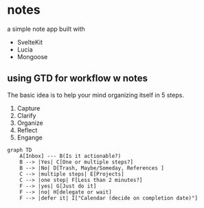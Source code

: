 # notes

a simple note app
built with

- SvelteKit
- Lucia
- Mongoose

## using GTD for workflow w notes

The basic idea is to help your mind organizing itself in 5 steps.

1. Capture
2. Clarify
3. Organize
4. Reflect
5. Engange

```mermaid
graph TD
    A[Inbox] --- B(Is it actionable?)
    B --> |Yes| C[One or multiple steps?]
    B --> |No| D[Trash, Maybe/Someday, References ]
    C --> |multiple steps| E[Projects]
    C --> |one step| F[Less than 2 minutes?]
    F --> |yes| G[Just do it]
    F --> |no| H[delegate or wait]
    F --> |defer it| I["Calendar (decide on completion date)"]
```
